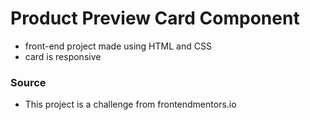 # Product Preview Card Component

- front-end project made using HTML and CSS
- card is responsive

### Source

- This project is a challenge from frontendmentors.io
